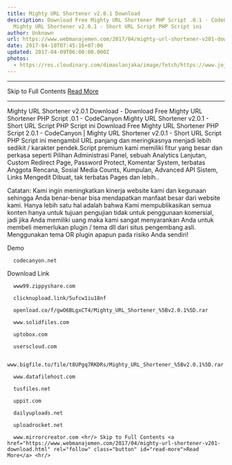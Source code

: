 ```yaml
---
title: Mighty URL Shortener v2.0.1 Download
description: Download Free Mighty URL Shortener PHP Script .0.1 - CodeCanyon
  Mighty URL Shortener v2.0.1 - Short URL Script PHP Script ini
author: Unknown
url: https://www.webmanajemen.com/2017/04/mighty-url-shortener-v201-download.html
date: 2017-04-10T07:45:16+07:00
updated: 2017-04-09T06:00:00.000Z
photos:
  - https://res.cloudinary.com/dimaslanjaka/image/fetch/https://www.jojothemes.com/wp-content/uploads/2016/07/Mighty-URL-Shortener-v1.0.1-%E2%80%93-Short-URL-Script.jpg
---
```


<hr/> Skip to Full Contents <a href="https://www.webmanajemen.com/2017/04/mighty-url-shortener-v201-download.html" rel="follow" class="button" id="read-more">Read More</a> <hr/> Mighty URL Shortener v2.0.1 Download - Download Free Mighty URL Shortener PHP Script .0.1 - CodeCanyon Mighty URL Shortener v2.0.1 - Short URL Script PHP Script ini Download Free Mighty URL Shortener PHP Script 2.0.1 - CodeCanyon |    Mighty URL Shortener v2.0.1 - Short URL Script   
PHP Script ini mengambil URL panjang dan meringkasnya menjadi     lebih sedikit / karakter pendek.Script premium kami memiliki     fitur yang besar dan perkasa seperti Pilihan Administrasi     Panel, sebuah Analytics Lanjutan, Custom Redirect Page,     Password Protect, Komentar System, terbatas Anggota Rencana,     Sosial Media Counts, Kumpulan, Advanced API Sistem, Links     Mengedit Dibuat, tak terbatas Pages dan lebih..    

Catatan: Kami ingin meningkatkan kinerja website kami dan      kegunaan sehingga Anda benar-benar bisa mendapatkan manfaat      besar dari website kami. Hanya lebih satu hal adalah bahwa      Kami mempublikasikan semua konten hanya untuk tujuan      pengujian tidak untuk penggunaan komersial, jadi jika Anda      memiliki uang maka kami sangat menyarankan Anda untuk      membeli memerlukan plugin / tema dll dari situs pengembang      asli. Menggunakan tema OR plugin apapun pada risiko Anda      sendiri!     

Demo    

      codecanyon.net          

Download Link    

      www99.zippyshare.com          

      clicknupload.link/5ufcw1iu18nf          

      openload.co/f/gwO6BLgxCT4/Mighty_URL_Shortener_%5Bv2.0.1%5D.rar          

      www.solidfiles.com          

      uptobox.com          

      userscloud.com          

      www.bigfile.to/file/t8UPgq7RKDRs/Mighty_URL_Shortener_%5Bv2.0.1%5D.rar          

      www.datafilehost.com          

      tusfiles.net          

      uppit.com          

      dailyuploads.net          

      uploadrocket.net          

      www.mirrorcreator.com <hr/> Skip to Full Contents <a href="https://www.webmanajemen.com/2017/04/mighty-url-shortener-v201-download.html" rel="follow" class="button" id="read-more">Read More</a> <hr/>